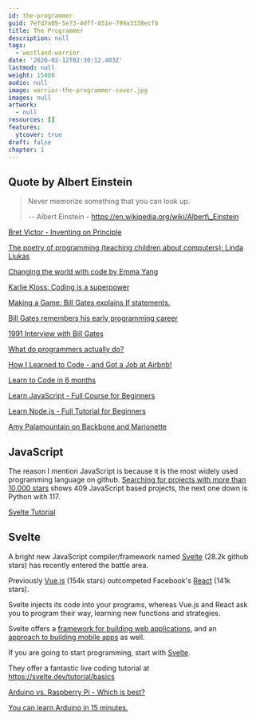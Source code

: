 ```yaml
---
id: the-programmer
guid: 7efd7a09-5e73-4dff-851e-799a3338ecf6
title: The Programmer
description: null
tags:
  - westland-warrior
date: '2020-02-12T02:30:12.403Z'
lastmod: null
weight: 15400
audio: null
image: warrior-the-programmer-cover.jpg
images: null
artwork:
  - null
resources: []
features:
  ytcover: true
draft: false
chapter: 1
---
```


## Quote by Albert Einstein

> Never memorize something that you can look up.
>
> \-- Albert Einstein - https://en.wikipedia.org/wiki/Albert\_Einstein

[Bret Victor - Inventing on Principle](https://www.youtube.com/watch?v=PUv66718DII "Play Video")

[The poetry of programming (teaching children about computers): Linda Liukas](https://www.youtube.com/watch?v=-jRREn6ifEQ "Play Video")

[Changing the world with code by Emma Yang](https://www.youtube.com/watch?v=ghqSw40pC5s "Play Video")

[Karlie Kloss: Coding is a superpower](https://www.youtube.com/watch?v=Bwiln7v0fdc "Play Video")

[Making a Game: Bill Gates explains If statements.](https://www.youtube.com/watch?v=m2Ux2PnJe6E "Play Video")

[Bill Gates remembers his early programming career](https://www.youtube.com/watch?v=vYXQTrYPenQ "Play Video")

[1991 Interview with Bill Gates](https://www.youtube.com/watch?v=6V6Gir1Dyfs "Play Video")

[What do programmers actually do?](https://www.youtube.com/watch?v=g4a7_HH9Wbg "Play Video")

[How I Learned to Code - and Got a Job at Airbnb!](https://www.youtube.com/watch?v=kXpWLv2o7hs "Play Video")

[Learn to Code in 6 months](https://www.youtube.com/watch?v=LCls16Tv8UE "Play Video")

[Learn JavaScript - Full Course for Beginners](https://www.youtube.com/watch?v=PkZNo7MFNFg "Play Video")

[Learn Node.js - Full Tutorial for Beginners](https://www.youtube.com/watch?v=RLtyhwFtXQA "Play Video")

[Amy Palamountain on Backbone and Marionette](https://www.youtube.com/watch?v=0o2whtCJw8I "Play Video")

## JavaScript

The reason I mention JavaScript is because it is the most widely used\
programming language on github. [Searching for projects with more than\
10,000 stars](https://github.com/search?q=stars%3A%3E%3D10000) shows 409 JavaScript based projects, the next one down is\
Python with 117.

[Svelte Tutorial](https://www.youtube.com/watch?v=vhGiGqZ78Rs "Play Video")

## Svelte

A bright new JavaScript compiler/framework named [Svelte](https://svelte.dev/) (28.2k github\
stars) has recently entered the battle area.

Previously [Vue.js](https://vuejs.org/) (154k stars) outcompeted Facebook's [React](https://reactjs.org/) (141k\
stars).

Svelte injects its code into your programs, whereas Vue.js and React ask\
you to program their way, learning new functions and strategies.

Svelte offers a [framework for building web applications](https://sapper.svelte.dev/), and an\
[approach to building mobile apps](https://svelte-native.technology/) as well.

If you are going to start programming, start with [Svelte](https://svelte.dev/).

They offer a fantastic live coding tutorial at\
<https://svelte.dev/tutorial/basics>

[Arduino vs. Raspberry Pi - Which is best?](https://www.youtube.com/watch?v=7vhvnaWUZjE "Play Video")

[You can learn Arduino in 15 minutes.](https://www.youtube.com/watch?v=nL34zDTPkcs "Play Video")
